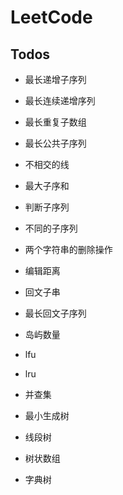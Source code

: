 # **LeetCode**


## Todos

* 最长递增子序列
* 最长连续递增序列
* 最长重复子数组
* 最长公共子序列
* 不相交的线
* 最大子序和
* 判断子序列
* 不同的子序列
* 两个字符串的删除操作
* 编辑距离
* 回文子串
* 最长回文子序列

* 岛屿数量

* lfu
* lru

* 并查集
* 最小生成树
* 线段树
* 树状数组
* 字典树

